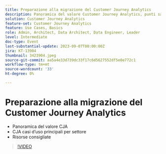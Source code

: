 ```yaml
---
title: Preparazione alla migrazione del Customer Journey Analytics
description: Panoramica del valore Customer Journey Analytics, punti salienti per settore, risorse consigliate
solution: Customer Journey Analytics
feature-set: Customer Journey Analytics
feature: Use Cases, Basics
role: Admin, Architect, Data Architect, Data Engineer, Leader
level: Intermediate
doc-type: Event
last-substantial-update: 2023-09-07T00:00:00Z
jira: KT-13904
thumbnail: 3423904.jpeg
source-git-commit: aa5a4e33d739dc33f17c6d5627552df5e0e772c1
workflow-type: tm+mt
source-wordcount: '33'
ht-degree: 0%

---
```



# Preparazione alla migrazione del Customer Journey Analytics

* Panoramica del valore CJA
* CJA casi d’uso principali per settore
* Risorse consigliate

>[!VIDEO](https://video.tv.adobe.com/v/3423904/?learn=on)

